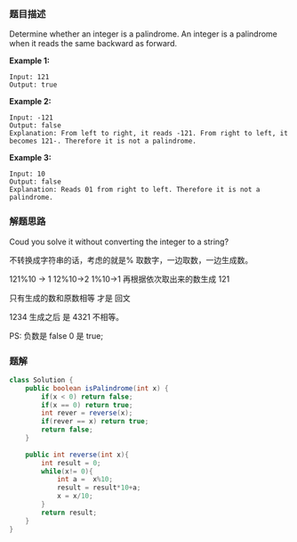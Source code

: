 ### 题目描述

Determine whether an integer is a palindrome. An integer is a palindrome when it reads the same backward as forward.

**Example 1:**

```
Input: 121
Output: true
```

**Example 2:**

```
Input: -121
Output: false
Explanation: From left to right, it reads -121. From right to left, it becomes 121-. Therefore it is not a palindrome.
```

**Example 3:**

```
Input: 10
Output: false
Explanation: Reads 01 from right to left. Therefore it is not a palindrome.
```

### 解题思路

Coud you solve it without converting the integer to a string?

不转换成字符串的话，考虑的就是% 取数字，一边取数，一边生成数。

121%10 -> 1     12%10->2      1%10->1     再根据依次取出来的数生成  121

只有生成的数和原数相等 才是 回文

1234   生成之后 是  4321  不相等。

PS: 负数是 false  0  是 true;

### 题解

```java
class Solution {
    public boolean isPalindrome(int x) {
        if(x < 0) return false;
        if(x == 0) return true;
        int rever = reverse(x);
        if(rever == x) return true;
        return false;
    }
    
    public int reverse(int x){
        int result = 0;
        while(x!= 0){
            int a =  x%10;
            result = result*10+a;
            x = x/10;
        }
        return result;
    }
}
```

 